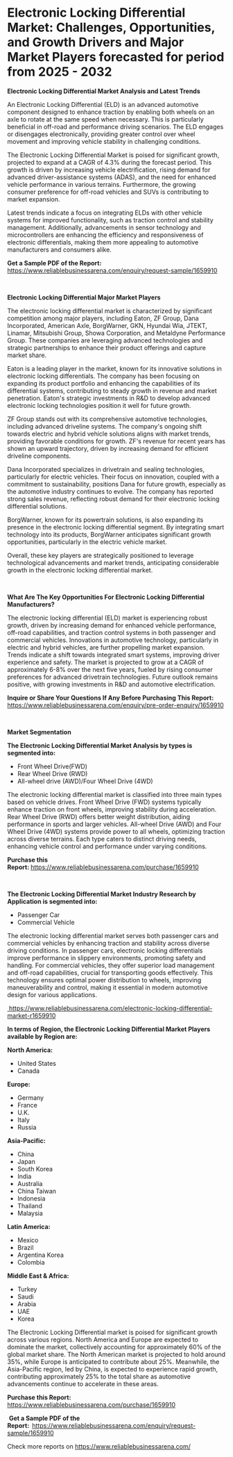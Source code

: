 <p><h1>Electronic Locking Differential Market: Challenges, Opportunities, and Growth Drivers and Major Market Players forecasted for period from 2025 - 2032</h1></p><p><strong>Electronic Locking Differential Market Analysis and Latest Trends</strong></p>
<p><p>An Electronic Locking Differential (ELD) is an advanced automotive component designed to enhance traction by enabling both wheels on an axle to rotate at the same speed when necessary. This is particularly beneficial in off-road and performance driving scenarios. The ELD engages or disengages electronically, providing greater control over wheel movement and improving vehicle stability in challenging conditions.</p><p>The Electronic Locking Differential Market is poised for significant growth, projected to expand at a CAGR of 4.3% during the forecast period. This growth is driven by increasing vehicle electrification, rising demand for advanced driver-assistance systems (ADAS), and the need for enhanced vehicle performance in various terrains. Furthermore, the growing consumer preference for off-road vehicles and SUVs is contributing to market expansion. </p><p>Latest trends indicate a focus on integrating ELDs with other vehicle systems for improved functionality, such as traction control and stability management. Additionally, advancements in sensor technology and microcontrollers are enhancing the efficiency and responsiveness of electronic differentials, making them more appealing to automotive manufacturers and consumers alike.</p></p>
<p><strong>Get a Sample PDF of the Report:&nbsp;</strong> <a href="https://www.reliablebusinessarena.com/enquiry/request-sample/1659910?utm_campaign=2632&utm_medium=2&utm_source=Github&utm_content=ia&utm_term=30032025&utm_id=electronic-locking-differential">https://www.reliablebusinessarena.com/enquiry/request-sample/1659910</a></p>
<p>&nbsp;</p>
<p><strong>Electronic Locking Differential Major Market Players</strong></p>
<p><p>The electronic locking differential market is characterized by significant competition among major players, including Eaton, ZF Group, Dana Incorporated, American Axle, BorgWarner, GKN, Hyundai Wia, JTEKT, Linamar, Mitsubishi Group, Showa Corporation, and Metaldyne Performance Group. These companies are leveraging advanced technologies and strategic partnerships to enhance their product offerings and capture market share.</p><p>Eaton is a leading player in the market, known for its innovative solutions in electronic locking differentials. The company has been focusing on expanding its product portfolio and enhancing the capabilities of its differential systems, contributing to steady growth in revenue and market penetration. Eaton's strategic investments in R&D to develop advanced electronic locking technologies position it well for future growth.</p><p>ZF Group stands out with its comprehensive automotive technologies, including advanced driveline systems. The company's ongoing shift towards electric and hybrid vehicle solutions aligns with market trends, providing favorable conditions for growth. ZF's revenue for recent years has shown an upward trajectory, driven by increasing demand for efficient driveline components.</p><p>Dana Incorporated specializes in drivetrain and sealing technologies, particularly for electric vehicles. Their focus on innovation, coupled with a commitment to sustainability, positions Dana for future growth, especially as the automotive industry continues to evolve. The company has reported strong sales revenue, reflecting robust demand for their electronic locking differential solutions.</p><p>BorgWarner, known for its powertrain solutions, is also expanding its presence in the electronic locking differential segment. By integrating smart technology into its products, BorgWarner anticipates significant growth opportunities, particularly in the electric vehicle market.</p><p>Overall, these key players are strategically positioned to leverage technological advancements and market trends, anticipating considerable growth in the electronic locking differential market.</p></p>
<p>&nbsp;</p>
<p><strong>What Are The Key Opportunities For Electronic Locking Differential Manufacturers?</strong></p>
<p><p>The electronic locking differential (ELD) market is experiencing robust growth, driven by increasing demand for enhanced vehicle performance, off-road capabilities, and traction control systems in both passenger and commercial vehicles. Innovations in automotive technology, particularly in electric and hybrid vehicles, are further propelling market expansion. Trends indicate a shift towards integrated smart systems, improving driver experience and safety. The market is projected to grow at a CAGR of approximately 6-8% over the next five years, fueled by rising consumer preferences for advanced drivetrain technologies. Future outlook remains positive, with growing investments in R&D and automotive electrification.</p></p>
<p><strong>Inquire or Share Your Questions If Any Before Purchasing This Report:</strong> <a href="https://www.reliablebusinessarena.com/enquiry/pre-order-enquiry/1659910?utm_campaign=2632&utm_medium=2&utm_source=Github&utm_content=ia&utm_term=30032025&utm_id=electronic-locking-differential">https://www.reliablebusinessarena.com/enquiry/pre-order-enquiry/1659910</a></p>
<p>&nbsp;</p>
<p><strong>Market Segmentation</strong></p>
<p><strong>The Electronic Locking Differential Market Analysis by types is segmented into:</strong></p>
<p><ul><li>Front Wheel Drive(FWD)</li><li>Rear Wheel Drive (RWD)</li><li>All-wheel drive (AWD)/Four Wheel Drive (4WD)</li></ul></p>
<p><p>The electronic locking differential market is classified into three main types based on vehicle drives. Front Wheel Drive (FWD) systems typically enhance traction on front wheels, improving stability during acceleration. Rear Wheel Drive (RWD) offers better weight distribution, aiding performance in sports and larger vehicles. All-wheel Drive (AWD) and Four Wheel Drive (4WD) systems provide power to all wheels, optimizing traction across diverse terrains. Each type caters to distinct driving needs, enhancing vehicle control and performance under varying conditions.</p></p>
<p><strong>Purchase this Report:&nbsp;</strong><a href="https://www.reliablebusinessarena.com/purchase/1659910?utm_campaign=2632&utm_medium=2&utm_source=Github&utm_content=ia&utm_term=30032025&utm_id=electronic-locking-differential">https://www.reliablebusinessarena.com/purchase/1659910</a></p>
<p>&nbsp;</p>
<p><strong>The Electronic Locking Differential Market Industry Research by Application is segmented into:</strong></p>
<p><ul><li>Passenger Car</li><li>Commercial Vehicle</li></ul></p>
<p><p>The electronic locking differential market serves both passenger cars and commercial vehicles by enhancing traction and stability across diverse driving conditions. In passenger cars, electronic locking differentials improve performance in slippery environments, promoting safety and handling. For commercial vehicles, they offer superior load management and off-road capabilities, crucial for transporting goods effectively. This technology ensures optimal power distribution to wheels, improving maneuverability and control, making it essential in modern automotive design for various applications.</p></p>
<p><a href="https://www.reliablebusinessarena.com/electronic-locking-differential-market-r1659910?utm_campaign=2632&utm_medium=2&utm_source=Github&utm_content=ia&utm_term=30032025&utm_id=electronic-locking-differential">&nbsp;https://www.reliablebusinessarena.com/electronic-locking-differential-market-r1659910</a></p>
<p><strong>In terms of Region, the Electronic Locking Differential Market Players available by Region are:</strong></p>
<p>
    <p> <strong> North America: </strong>
        <ul>
            <li>United States</li>
            <li>Canada</li>
        </ul>
        </p> 
    <p> <strong> Europe: </strong>
        <ul>
            <li>Germany</li>
            <li>France</li>
            <li>U.K.</li>
            <li>Italy</li>
            <li>Russia</li>
        </ul>
        </p> 
    <p> <strong> Asia-Pacific: </strong>
        <ul>
            <li>China</li>
            <li>Japan</li>
            <li>South Korea</li>
            <li>India</li>
            <li>Australia</li>
            <li>China Taiwan</li>
            <li>Indonesia</li>
            <li>Thailand</li>
            <li>Malaysia</li>
        </ul>
        </p> 
    <p> <strong> Latin America: </strong>
        <ul>
            <li>Mexico</li>
            <li>Brazil</li>
            <li>Argentina Korea</li>
            <li>Colombia</li>
        </ul>
        </p> 
    <p> <strong> Middle East & Africa: </strong>
        <ul>
            <li>Turkey</li>
            <li>Saudi</li>
            <li>Arabia</li>
            <li>UAE</li>
            <li>Korea</li>
        </ul>
    </p>
    </p>
<p><p>The Electronic Locking Differential market is poised for significant growth across various regions. North America and Europe are expected to dominate the market, collectively accounting for approximately 60% of the global market share. The North American market is projected to hold around 35%, while Europe is anticipated to contribute about 25%. Meanwhile, the Asia-Pacific region, led by China, is expected to experience rapid growth, contributing approximately 25% to the total share as automotive advancements continue to accelerate in these areas.</p></p>
<p><strong>Purchase this Report: </strong><a href="https://www.reliablebusinessarena.com/purchase/1659910?utm_campaign=2632&utm_medium=2&utm_source=Github&utm_content=ia&utm_term=30032025&utm_id=electronic-locking-differential">https://www.reliablebusinessarena.com/purchase/1659910</a></p>
<p>&nbsp;<strong>Get a Sample PDF of the Report:&nbsp;&nbsp;</strong><a href="https://www.reliablebusinessarena.com/enquiry/request-sample/1659910?utm_campaign=2632&utm_medium=2&utm_source=Github&utm_content=ia&utm_term=30032025&utm_id=electronic-locking-differential">https://www.reliablebusinessarena.com/enquiry/request-sample/1659910</a></p>
<p><strong></strong></p>
<p>Check more reports on <a href="https://www.reliablebusinessarena.com/?utm_campaign=2632&utm_medium=2&utm_source=Github&utm_content=ia&utm_term=30032025&utm_id=electronic-locking-differential">https://www.reliablebusinessarena.com/</a></p>
